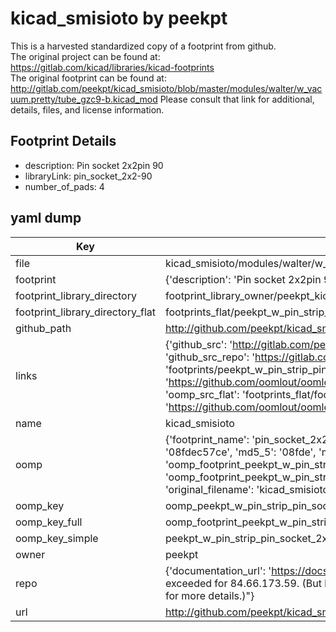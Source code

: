 # kicad_smisioto by peekpt  
This is a harvested standardized copy of a footprint from github.  
The original project can be found at:  
https://gitlab.com/kicad/libraries/kicad-footprints  
The original footprint can be found at:
http://gitlab.com/peekpt/kicad_smisioto/blob/master/modules/walter/w_vacuum.pretty/tube_gzc9-b.kicad_mod
Please consult that link for additional, details, files, and license information.  
## Footprint Details
* description: Pin socket 2x2pin 90  
* libraryLink: pin_socket_2x2-90  
* number_of_pads: 4  
## yaml dump  
| Key | Value |  
| --- | --- |  
| file | kicad_smisioto/modules/walter/w_pin_strip.pretty/pin_socket_2x2-90.kicad_mod |  
| footprint | {'description': 'Pin socket 2x2pin 90', 'libraryLink': 'pin_socket_2x2-90', 'number_of_pads': 4} |  
| footprint_library_directory | footprint_library_owner/peekpt_kicad_smisioto |  
| footprint_library_directory_flat | footprints_flat/peekpt_w_pin_strip_pin_socket_2x2_90/working |  
| github_path | http://github.com/peekpt/kicad_smisioto/blob/master/modules/walter/w_pin_strip.pretty/pin_socket_2x2-90.kicad_mod |  
| links | {'github_src': 'http://gitlab.com/peekpt/kicad_smisioto/blob/master/modules/walter/w_vacuum.pretty/tube_gzc9-b.kicad_mod', 'github_src_repo': 'https://gitlab.com/kicad/libraries/kicad-footprints', 'oomp_bot': 'footprints/peekpt_w_pin_strip_pin_socket_2x2_90/working', 'oomp_bot_github': 'https://github.com/oomlout/oomlout_oomp_footprint_bot/tree/main/footprints/peekpt_w_pin_strip_pin_socket_2x2_90/working', 'oomp_src_flat': 'footprints_flat/footprints_flat/peekpt_w_pin_strip_pin_socket_2x2_90/working', 'oomp_src_flat_github': 'https://github.com/oomlout/oomlout_oomp_footprint_src/tree/main/footprints_flat/peekpt_w_pin_strip_pin_socket_2x2_90/working'} |  
| name | kicad_smisioto |  
| oomp | {'footprint_name': 'pin_socket_2x2_90', 'library_name': 'w_pin_strip', 'md5': '08fdec57ce1a55e8507d082f4cc27e2d', 'md5_10': '08fdec57ce', 'md5_5': '08fde', 'md5_6': '08fdec', 'oomp_key': 'oomp_peekpt_w_pin_strip_pin_socket_2x2_90', 'oomp_key_extra': 'oomp_footprint_peekpt_w_pin_strip_pin_socket_2x2_90', 'oomp_key_full': 'oomp_footprint_peekpt_w_pin_strip_pin_socket_2x2_90_08fdec', 'oomp_key_simple': 'peekpt_w_pin_strip_pin_socket_2x2_90', 'original_filename': 'kicad_smisioto/modules/walter/w_pin_strip.pretty/pin_socket_2x2-90.kicad_mod', 'owner_name': 'peekpt'} |  
| oomp_key | oomp_peekpt_w_pin_strip_pin_socket_2x2_90 |  
| oomp_key_full | oomp_footprint_peekpt_w_pin_strip_pin_socket_2x2_90 |  
| oomp_key_simple | peekpt_w_pin_strip_pin_socket_2x2_90 |  
| owner | peekpt |  
| repo | {'documentation_url': 'https://docs.github.com/rest/overview/resources-in-the-rest-api#rate-limiting', 'message': "API rate limit exceeded for 84.66.173.59. (But here's the good news: Authenticated requests get a higher rate limit. Check out the documentation for more details.)"} |  
| url | http://github.com/peekpt/kicad_smisioto |  

